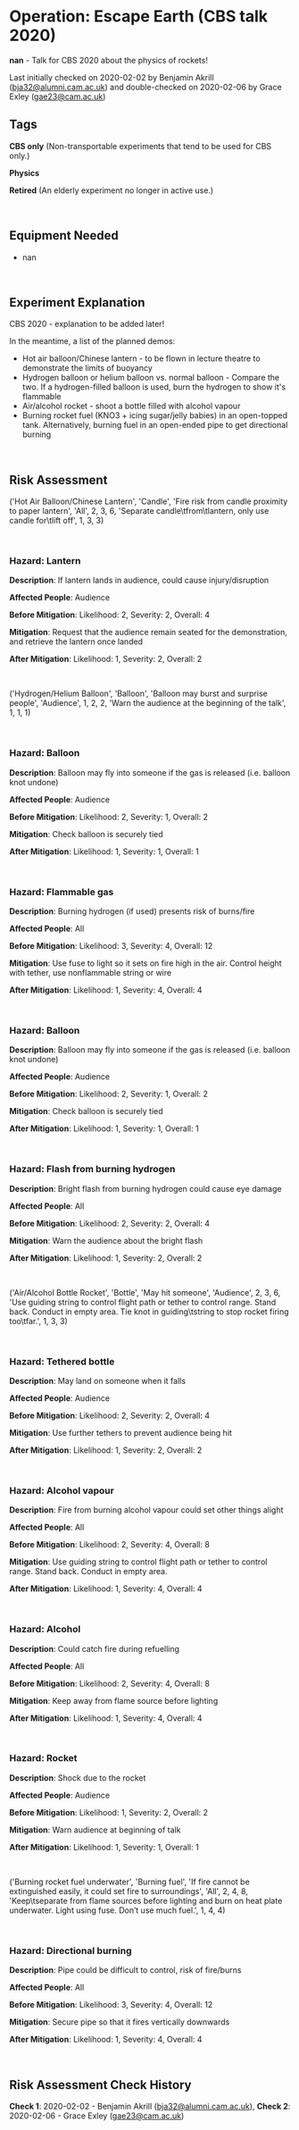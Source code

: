 # Operation: Escape Earth (CBS talk 2020)

**nan** - Talk for CBS 2020 about the physics of rockets!

Last initially checked on 2020-02-02 by Benjamin Akrill (bja32@alumni.cam.ac.uk) and double-checked on 2020-02-06 by Grace Exley (gae23@cam.ac.uk)

## Tags
<!--- Start Tags (DO NOT REMOVE THIS COMMENT) --->

**CBS only** (Non-transportable experiments that tend to be used for CBS only.)

**Physics**

**Retired** (An elderly experiment no longer in active use.)
<!--- End Tags (DO NOT REMOVE THIS COMMENT) --->

<br/>

## Equipment Needed 
- nan

<br/>

## Experiment Explanation 

CBS 2020 - explanation to be added later!

In the meantime, a list of the planned demos:
 - Hot air balloon/Chinese lantern - to be flown in lecture theatre to demonstrate the limits of buoyancy
 - Hydrogen balloon or helium balloon vs. normal balloon - Compare the two. If a hydrogen-filled balloon is used, burn the hydrogen to show it's flammable
 - Air/alcohol rocket - shoot a bottle filled with alcohol vapour
 - Burning rocket fuel (KNO3 + icing sugar/jelly babies) in an open-topped tank. Alternatively, burning fuel in an open-ended pipe to get directional burning

<br/>

## Risk Assessment

('Hot Air Balloon/Chinese Lantern', 'Candle', 'Fire risk from candle proximity to paper lantern', 'All', 2, 3, 6, 'Separate candle\tfrom\tlantern, only use candle for\tlift off', 1, 3, 3)

<br/>

### **Hazard**: Lantern

**Description**: If lantern lands in audience, could cause injury/disruption

**Affected People**: Audience

**Before Mitigation**: Likelihood: 2, Severity: 2, Overall: 4

**Mitigation**: Request that the audience remain seated for the demonstration, and retrieve the lantern once landed

**After Mitigation**: Likelihood: 1, Severity: 2, Overall: 2

<br/>

('Hydrogen/Helium Balloon', 'Balloon', 'Balloon may burst and surprise people', 'Audience', 1, 2, 2, 'Warn the audience at the beginning of the talk', 1, 1, 1)

<br/>

### **Hazard**: Balloon

**Description**: Balloon may fly into someone if the gas is released (i.e. balloon knot undone)

**Affected People**: Audience

**Before Mitigation**: Likelihood: 2, Severity: 1, Overall: 2

**Mitigation**: Check balloon is securely tied

**After Mitigation**: Likelihood: 1, Severity: 1, Overall: 1

<br/>

### **Hazard**: Flammable gas

**Description**: Burning hydrogen (if used) presents risk of burns/fire

**Affected People**: All

**Before Mitigation**: Likelihood: 3, Severity: 4, Overall: 12

**Mitigation**: Use fuse to light	so it sets on fire	high in the air. Control height with tether, use nonflammable string or wire

**After Mitigation**: Likelihood: 1, Severity: 4, Overall: 4

<br/>

### **Hazard**: Balloon

**Description**: Balloon may fly into someone if the gas is released (i.e. balloon knot undone)

**Affected People**: Audience

**Before Mitigation**: Likelihood: 2, Severity: 1, Overall: 2

**Mitigation**: Check balloon is securely tied

**After Mitigation**: Likelihood: 1, Severity: 1, Overall: 1

<br/>

### **Hazard**: Flash from burning hydrogen

**Description**: Bright flash from burning hydrogen could cause eye damage

**Affected People**: All

**Before Mitigation**: Likelihood: 2, Severity: 2, Overall: 4

**Mitigation**: Warn the audience about the bright flash

**After Mitigation**: Likelihood: 1, Severity: 2, Overall: 2

<br/>

('Air/Alcohol Bottle Rocket', 'Bottle', 'May hit someone', 'Audience', 2, 3, 6, 'Use guiding string to control flight path or tether to control range. Stand back. Conduct in empty area. Tie knot in guiding\tstring to stop rocket firing too\tfar.', 1, 3, 3)

<br/>

### **Hazard**: Tethered bottle

**Description**: May land on someone when it falls

**Affected People**: Audience

**Before Mitigation**: Likelihood: 2, Severity: 2, Overall: 4

**Mitigation**: Use further tethers to	prevent audience being hit

**After Mitigation**: Likelihood: 1, Severity: 2, Overall: 2

<br/>

### **Hazard**: Alcohol vapour

**Description**: Fire from burning alcohol vapour could set other things alight

**Affected People**: All

**Before Mitigation**: Likelihood: 2, Severity: 4, Overall: 8

**Mitigation**: Use guiding string to control flight path or tether to control range. Stand back. Conduct in empty area.

**After Mitigation**: Likelihood: 1, Severity: 4, Overall: 4

<br/>

### **Hazard**: Alcohol

**Description**: Could catch fire during refuelling

**Affected People**: All

**Before Mitigation**: Likelihood: 2, Severity: 4, Overall: 8

**Mitigation**: Keep	away	from	flame source before lighting

**After Mitigation**: Likelihood: 1, Severity: 4, Overall: 4

<br/>

### **Hazard**: Rocket

**Description**: Shock due to the rocket

**Affected People**: Audience

**Before Mitigation**: Likelihood: 1, Severity: 2, Overall: 2

**Mitigation**: Warn	audience at beginning of talk

**After Mitigation**: Likelihood: 1, Severity: 1, Overall: 1

<br/>

('Burning rocket fuel underwater', 'Burning fuel', 'If fire cannot be extinguished easily, it could set fire to surroundings', 'All', 2, 4, 8, 'Keep\tseparate from flame sources before lighting and burn on heat plate underwater. Light using fuse. Don’t use much fuel.', 1, 4, 4)

<br/>

### **Hazard**: Directional burning

**Description**: Pipe could be difficult to control, risk of fire/burns

**Affected People**: All

**Before Mitigation**: Likelihood: 3, Severity: 4, Overall: 12

**Mitigation**: Secure pipe so that it fires vertically downwards

**After Mitigation**: Likelihood: 1, Severity: 4, Overall: 4

<br/>

## Risk Assessment Check History 

**Check 1**: 2020-02-02 - Benjamin Akrill (bja32@alumni.cam.ac.uk), **Check 2**: 2020-02-06 - Grace Exley (gae23@cam.ac.uk)